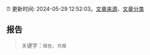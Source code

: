 :alarm_clock: 更新时间: 2024-05-29 12:52:03。[文章来源](/README.md)、[文章分类](/TAGS.md)

## 报告


> 关键字：`报告`、`月报`



